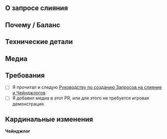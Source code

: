 <!-- Руководство: https://docs.spacestation14.io/en/getting-started/pr-guideline -->

## О запросе слияния
<!-- Что вы изменили? -->

## Почему / Баланс
<!-- Обсудите, как это повлияет на игровой баланс, или объясните, почему это было изменено. Укажите ссылки на любые относящиеся к этому PR'у обсуждения (discussions) или проблемы (issues). -->

## Технические детали
<!-- Краткое изложение изменений кода для облегчения ревью. -->

## Медиа
<!-- Прикрепите медиа, если PR вносит внутриигровые изменения (одежда, предметы, особенности и т.д.). 
Небольшие исправления/рефакторы не рассматриваются. Медиа могут быть использованы в отчётах о прогрессе SS14 с указанным авторством. -->

## Требования
<!-- Подтвердите следующие действия, поставив X в скобках [X]: -->
- [ ] Я прочитал и следую [Руководству по созданию Запросов на слияние и Чейнджлогов](https://docs.spacestation14.com/en/general-development/codebase-info/pull-request-guidelines.html).
- [ ] Я добавил медиа в этот PR, или для этого не требуется игровая демонстрация.
<!-- Вы должны понимать, что несоблюдение вышеперечисленного может привести к закрытию вашего PR'а по усмотрению мейнтейнера. -->

## Кардинальные изменения
<!-- Перечислите все кардинальные изменения, включая пространства имён, изменения публичных классов/методов/полей, переименования прототипов; и предоставьте инструкции по их устранению.
Это будет опубликовано в #codebase-changes. -->

**Чейнджлог**
<!-- Добавьте запись в Чейнджлог, чтобы игроки знали о новых функциях или изменениях, которые могут повлиять на игровой процесс.
Обязательно ознакомьтесь с рекомендациями и уберите этот шаблон списка изменений из блока комментариев, чтобы он отображался.
Чейнджлог должен содержать символ :cl:, чтобы бот распознал изменения и добавил их в игровой Чейнджлог. -->
<!--
:cl:
- add: Добавлено веселье!
- remove: Удалено веселье!
- tweak: Изменено веселье!
- fix: Исправлено веселье!
-->
